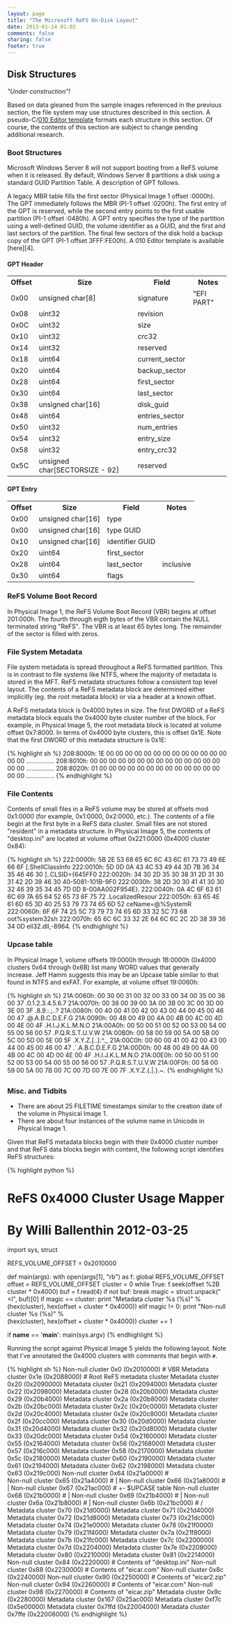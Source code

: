```yaml
---
layout: page
title: "The Microsoft ReFS On-Disk Layout"
date: 2013-01-14 01:02
comments: false
sharing: false
footer: true
---
```


Disk Structures
---------------

*"Under construction"!*

Based on data gleaned from the sample images referenced in the previous section, the file system may use structures described in this section. A pseudo-C/[010 Editor template](http://www.sweetscape.com/010editor/) formats each structure in this section. Of course, the contents of this section are subject to change pending additional research. 

### Boot Structures

Microsoft Windows Server 8 will not support booting from a ReFS volume when it is released. By default, Windows Server 8 partitions a disk using a standard GUID Partition Table. A description of GPT follows. 

A legacy MBR table fills the first sector (Physical Image 1 offset :0000h). The GPT immediately follows the MBR (PI-1 offset :0200h). The first entry of the GPT is reserved, while the second entry points to the first usable partition (PI-1 offset :0480h). A GPT entry specifies the type of the partition using a well-defined GUID, the volume identifier as a GUID, and the first and last sectors of the partition. The final few sectors of the disk hold a backup copy of the GPT (PI-1 offset 3FFF:FE00h). A 010 Editor template is available [here][4]. 

#### GPT Header
<table class="table table-condensed">
    <tr>
        <th>Offset</th>
        <th>Size</th>
        <th>Field</th>
        <th>Notes</th>
    </tr>
    <tr>
        <td>0x00</td>
        <td>unsigned char[8]</td>
        <td>signature</td>
        <td>"EFI PART"</td>
    </tr>
    <tr>
        <td>0x08</td>
        <td>uint32</td>
        <td>revision</td>
        <td></td>
    </tr>
    <tr>
        <td>0x0C</td>
        <td>uint32</td>
        <td>size</td>
        <td></td>
    </tr>
    <tr>
        <td>0x10</td>
        <td>uint32</td>
        <td>crc32</td>
        <td></td>
    </tr>
    <tr>
        <td>0x14</td>
        <td>uint32</td>
        <td>reserved</td>
        <td></td>
    </tr>
    <tr>
        <td>0x18</td>
        <td>uint64</td>
        <td>current_sector</td>
        <td></td>
    </tr>
    <tr>
        <td>0x20</td>
        <td>uint64</td>
        <td>backup_sector</td>
        <td></td>
    </tr>
    <tr>
        <td>0x28</td>
        <td>uint64</td>
        <td>first_sector</td>
        <td></td>
    </tr>
    <tr>
        <td>0x30</td>
        <td>uint64</td>
        <td>last_sector</td>
        <td></td>
    </tr>
    <tr>
        <td>0x38</td>
        <td>unsigned char[16]</td>
        <td>disk_guid</td>
        <td></td>
    </tr>
    <tr>
        <td>0x48</td>
        <td>uint64</td>
        <td>entries_sector</td>
        <td></td>
    </tr>
    <tr>
        <td>0x50</td>
        <td>uint32</td>
        <td>num_entries</td>
        <td></td>
    </tr>
    <tr>
        <td>0x54</td>
        <td>uint32</td>
        <td>entry_size</td>
        <td></td>
    </tr>
    <tr>
        <td>0x58</td>
        <td>uint32</td>
        <td>entry_crc32</td>
        <td></td>
    </tr>
    <tr>
        <td>0x5C</td>
        <td>unsigned char[SECTORSIZE - 92]</td>
        <td>reserved</td>
        <td></td>
    </tr>
</table>


#### GPT Entry

<table class="table table-condensed">
    <tr>
        <th>Offset</th>
        <th>Size</th>
        <th>Field</th>
        <th>Notes</th>
    </tr>
    <tr>
        <td>0x00</td>
        <td>unsigned char[16]</td>
        <td>type</td>
        <td></td>
    </tr>
    <tr>
        <td>0x00</td>
        <td>unsigned char[16]</td>
        <td>type GUID</td>
        <td></td>
    </tr>
    <tr>
        <td>0x10</td>
        <td>unsigned char[16]</td>
        <td>identifier GUID</td>
        <td></td>
    </tr>
    <tr>
        <td>0x20</td>
        <td>uint64</td>
        <td>first_sector</td>
        <td></td>
    </tr>
    <tr>
        <td>0x28</td>
        <td>uint64</td>
        <td>last_sector</td>
        <td>inclusive</td>
    </tr>
    <tr>
        <td>0x30</td>
        <td>uint64</td>
        <td>flags</td>
        <td></td>
    </tr>
</table>


### ReFS Volume Boot Record

In Physical Image 1, the ReFS Volume Boot Record (VBR) begins at offset 201:000h. The fourth through eigth bytes of the VBR contain the NULL terminated string "ReFS". The VBR is at least 65 bytes long. The remainder of the sector is filled with zeros. 


### File System Metadata

File system metadata is spread throughout a ReFS formatted partition. This is in contrast to file systems like NTFS, where the majority of metadata is stored in the MFT. ReFS metadata structures follow a consistent top level layout. The contents of a ReFS metadata block are determined either implicitly (eg. the root metadata block) or via a header at a known offset.

A ReFS metadata block is 0x4000 bytes in size. The first DWORD of a ReFS metadata block equals the 0x4000 byte cluster number of the block. For example, in Physical Image 5, the root metadata block is located at volume offset 0x7:8000. In terms of 0x4000 byte clusters, this is offset 0x1E. Note that the first DWORD of this metadata structure is 0x1E:

{% highlight sh %}
208:8000h: 1E 00 00 00 00 00 00 00 00 00 00 00 00 00 00 00  ................ 
208:8010h: 00 00 00 00 00 00 00 00 00 00 00 00 00 00 00 00  ................ 
208:8020h: 01 00 00 00 00 00 00 00 00 00 00 00 00 00 00 00  ................ 
{% endhighlight %}    

### File Contents

Contents of small files in a ReFS volume may be stored at offsets mod 0x1:0000 (for example, 0x1:0000, 0x2:0000, etc.). The contents of a file begin at the first byte in a ReFS data cluster. Small files are not stored "resident" in a metadata structure. In Physical Image 5, the contents of "desktop.ini" are located at volume offset 0x221:0000 (0x4000 cluster 0x84):

{% highlight sh %}
222:0000h: 5B 2E 53 68 65 6C 6C 43 6C 61 73 73 49 6E 66 6F  [.ShellClassInfo 
222:0010h: 5D 0D 0A 43 4C 53 49 44 3D 7B 36 34 35 46 46 30  ]..CLSID={645FF0 
222:0020h: 34 30 2D 35 30 38 31 2D 31 30 31 42 2D 39 46 30  40-5081-101B-9F0 
222:0030h: 38 2D 30 30 41 41 30 30 32 46 39 35 34 45 7D 0D  8-00AA002F954E}. 
222:0040h: 0A 4C 6F 63 61 6C 69 7A 65 64 52 65 73 6F 75 72  .LocalizedResour 
222:0050h: 63 65 4E 61 6D 65 3D 40 25 53 79 73 74 65 6D 52  ceName=@%SystemR 
222:0060h: 6F 6F 74 25 5C 73 79 73 74 65 6D 33 32 5C 73 68  oot%system32sh 
222:0070h: 65 6C 6C 33 32 2E 64 6C 6C 2C 2D 38 39 36 34 0D  ell32.dll,-8964. 
{% endhighlight %}

### Upcase table

In Physical Image 1, volume offsets 19:0000h through 1B:0000h (0x4000 clusters 0x64 through 0x6B) list many WORD values that generally increase. Jeff Hamm suggests this may be an Upcase table similar to that found in NTFS and exFAT. For example, at volume offset 19:0060h:

{% highlight sh %}
21A:0060h: 00 30 00 31 00 32 00 33 00 34 00 35 00 36 00 37  .0.1.2.3.4.5.6.7 
21A:0070h: 00 38 00 39 00 3A 00 3B 00 3C 00 3D 00 3E 00 3F  .8.9.:.;..? 
21A:0080h: 00 40 00 41 00 42 00 43 00 44 00 45 00 46 00 47  .@.A.B.C.D.E.F.G 
21A:0090h: 00 48 00 49 00 4A 00 4B 00 4C 00 4D 00 4E 00 4F  .H.I.J.K.L.M.N.O 
21A:00A0h: 00 50 00 51 00 52 00 53 00 54 00 55 00 56 00 57  .P.Q.R.S.T.U.V.W 
21A:00B0h: 00 58 00 59 00 5A 00 5B 00 5C 00 5D 00 5E 00 5F  .X.Y.Z.[..].^._ 
21A:00C0h: 00 60 00 41 00 42 00 43 00 44 00 45 00 46 00 47  .`.A.B.C.D.E.F.G 
21A:00D0h: 00 48 00 49 00 4A 00 4B 00 4C 00 4D 00 4E 00 4F  .H.I.J.K.L.M.N.O 
21A:00E0h: 00 50 00 51 00 52 00 53 00 54 00 55 00 56 00 57  .P.Q.R.S.T.U.V.W 
21A:00F0h: 00 58 00 59 00 5A 00 7B 00 7C 00 7D 00 7E 00 7F  .X.Y.Z.{.|.}.~. 
{% endhighlight %}

### Misc. and Tidbits

 -  There are about 25 FILETIME timestamps similar to the creation date of the volume in Physical Image 1.
 -  There are about four instances of the volume name in Unicode in Physical Image 1.

Given that ReFS metadata blocks begin with their 0x4000 cluster number and that ReFS data blocks begin with content, the following script identifies ReFS structures: 

{% highlight python %}
# ReFS 0x4000 Cluster Usage Mapper
# By Willi Ballenthin  2012-03-25
import sys, struct

REFS_VOLUME_OFFSET = 0x2010000

def main(args):
    with open(args[1], "rb") as f:
        global REFS_VOLUME_OFFSET
        offset = REFS_VOLUME_OFFSET
        cluster = 0
    while True:
        f.seek(offset %2B cluster * 0x4000)
            buf = f.read(4)
            if not buf: break
            magic = struct.unpack("&lt;I", buf)[0]
            if magic == cluster:
                print "Metadata cluster %s (%s)" % \
                  (hex(cluster), hex(offset + cluster * 0x4000))
            elif magic != 0:
                print "Non-null cluster %s (%s)" % \
                  (hex(cluster), hex(offset + cluster * 0x4000))
            cluster += 1

if __name__ == '__main__':
    main(sys.argv)
{% endhighlight %}

Running the script against Physical Image 5 yields the following layout.
Note that I've annotated the 0x4000 clusters with comments that begin with `#`.

{% highlight sh %}
Non-null cluster 0x0 (0x2010000) # VBR
Metadata cluster 0x1e (0x2088000) # Root ReFS metadata cluster
Metadata cluster 0x20 (0x2090000)
Metadata cluster 0x21 (0x2094000)
Metadata cluster 0x22 (0x2098000)
Metadata cluster 0x28 (0x20b0000)
Metadata cluster 0x29 (0x20b4000)
Metadata cluster 0x2a (0x20b8000)
Metadata cluster 0x2b (0x20bc000)
Metadata cluster 0x2c (0x20c0000)
Metadata cluster 0x2d (0x20c4000)
Metadata cluster 0x2e (0x20c8000)
Metadata cluster 0x2f (0x20cc000)
Metadata cluster 0x30 (0x20d0000)
Metadata cluster 0x31 (0x20d4000)
Metadata cluster 0x32 (0x20d8000)
Metadata cluster 0x33 (0x20dc000)
Metadata cluster 0x54 (0x2160000)
Metadata cluster 0x55 (0x2164000)
Metadata cluster 0x56 (0x2168000)
Metadata cluster 0x57 (0x216c000)
Metadata cluster 0x58 (0x2170000)
Metadata cluster 0x5c (0x2180000)
Metadata cluster 0x60 (0x2190000)
Metadata cluster 0x61 (0x2194000)
Metadata cluster 0x62 (0x2198000)
Metadata cluster 0x63 (0x219c000)
Non-null cluster 0x64 (0x21a0000) # \
Non-null cluster 0x65 (0x21a4000) # |
Non-null cluster 0x66 (0x21a8000) # |
Non-null cluster 0x67 (0x21ac000) # +- $UPCASE table
Non-null cluster 0x68 (0x21b0000) # |
Non-null cluster 0x69 (0x21b4000) # |
Non-null cluster 0x6a (0x21b8000) # |
Non-null cluster 0x6b (0x21bc000) # /
Metadata cluster 0x70 (0x21d0000)
Metadata cluster 0x71 (0x21d4000)
Metadata cluster 0x72 (0x21d8000)
Metadata cluster 0x73 (0x21dc000)
Metadata cluster 0x74 (0x21e0000)
Metadata cluster 0x78 (0x21f0000)
Metadata cluster 0x79 (0x21f4000)
Metadata cluster 0x7a (0x21f8000)
Metadata cluster 0x7b (0x21fc000)
Metadata cluster 0x7c (0x2200000)
Metadata cluster 0x7d (0x2204000)
Metadata cluster 0x7e (0x2208000)
Metadata cluster 0x80 (0x2210000)
Metadata cluster 0x81 (0x2214000)
Non-null cluster 0x84 (0x2220000) # Contents of "desktop.ini"
Non-null cluster 0x88 (0x2230000) # Contents of "eicar.com"
Non-null cluster 0x8c (0x2240000)
Non-null cluster 0x90 (0x2250000) # Contents of "eicar2.zip"
Non-null cluster 0x94 (0x2260000) # Contents of "eicar.com"
Non-null cluster 0x98 (0x2270000) # Contents of "eicar.zip"
Metadata cluster 0x9c (0x2280000)
Metadata cluster 0x167 (0x25ac000)
Metadata cluster 0xf7c (0x5e00000)
Metadata cluster 0x7ffd (0x22004000)
Metadata cluster 0x7ffe (0x22008000)
{% endhighlight %}

